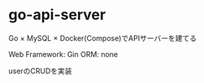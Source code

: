 # go-api-server
Go × MySQL × Docker(Compose)でAPIサーバーを建てる

Web Framework: Gin
ORM: none

userのCRUDを実装
